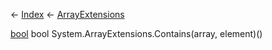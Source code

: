← [Index](Api-Index) ← [ArrayExtensions](System.ArrayExtensions)

[bool](System.Boolean) bool System.ArrayExtensions.Contains<T>(array, element)<T>()